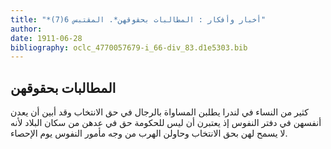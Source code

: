 ```yaml
---
title: "*أخبار وأفكار : المطالبات بحقوقهن*. المقتبس 6(7)"
author: 
date: 1911-06-28
bibliography: oclc_4770057679-i_66-div_83.d1e5303.bib
---
```




##  المطالبات بحقوقهن 


 كثير من النساء في لندرا يطلبن المساواة بالرجال في حق الانتخاب وقد أبين أن يعدن أنفسهن في دفتر النفوس إذ يعتبرن أن ليس للحكومة حق في عدهن من سكان البلاد لأنه لا يسمح لهن بحق الانتخاب وحاولن الهرب من وجه مأمور النفوس يوم الإحصاء. 

